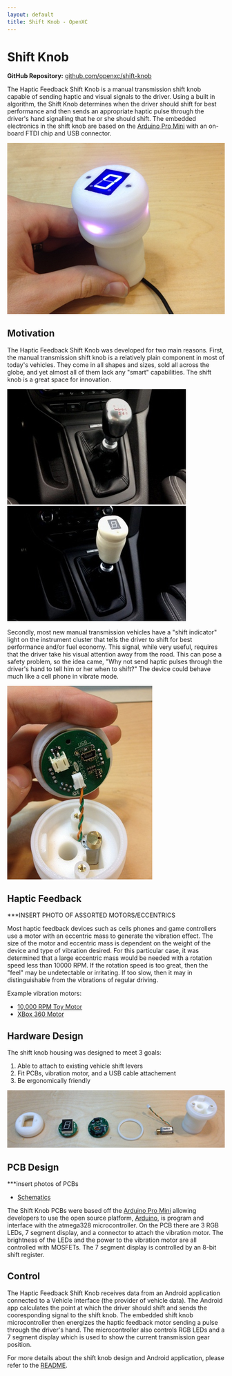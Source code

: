 ```yaml
---
layout: default
title: Shift Knob - OpenXC
---
```


<div class="page-header">
    <h1>Shift Knob</h1>
</div>

**GitHub Repository:** [github.com/openxc/shift-knob][github]

The Haptic Feedback Shift Knob is a manual transmission shift knob capable of 
sending haptic and visual signals to the driver. Using a built in algorithm, the 
Shift Knob determines when the driver should shift for best performance and then sends
an appropriate haptic pulse through the driver's hand signalling that he or she should shift.
The embedded electronics in the shift knob are based on the [Arduino Pro Mini] with an on-board
FTDI chip and USB connector.

![OpenXC Shift Knob](/projects/images/shift-knob/assembled_shift_knob.jpg)

<div class="page-header">
    <h2>Motivation</h2>
</div>

The Haptic Feedback Shift Knob was developed for two main reasons. First, the manual 
transmission shift knob is a relatively plain component in most of today's vehicles.
They come in all shapes and sizes, sold all across the globe, and yet almost all of them 
lack any "smart" capabilities. The shift knob is a great space for innovation.

![Focus ST Shift Knob](/projects/images/shift-knob/in_vehicle_2_small.jpg) ![Haptic Shift Knob](/projects/images/shift-knob/in_vehicle_1_small.jpg)

Secondly, most new manual transmission vehicles have a "shift indicator" light on the 
instrument cluster that tells the driver to shift for best performance and/or fuel economy.
This signal, while very useful, requires that the driver take his visual attention away from 
the road. This can pose a safety problem, so the idea came, "Why not send 
haptic pulses through the driver's hand to tell him or her when to shift?" The device 
could behave much like a cell phone in vibrate mode.

![Shift Knob Internals](/projects/images/shift-knob/shift_knob_internals.jpg)

<div class="page-header">
    <h2>Haptic Feedback</h2>
</div>

***INSERT PHOTO OF ASSORTED MOTORS/ECCENTRICS

Most haptic feedback devices such as cells phones and game controllers use a motor with an 
eccentric mass to generate the vibration effect. The size of the motor and eccentric mass is 
dependent on the weight of the device and type of vibration desired. For this particular case, it 
was determined that a large eccentric mass would be needed with a rotation speed less than 
10000 RPM. If the rotation speed is too great, then the "feel" may be undetectable or irritating.
If too slow, then it may in distinguishable from the vibrations of regular driving.

Example vibration motors:

* [10,000 RPM Toy Motor](http://www.amazon.com/0-04A-10000RPM-Vibrator-Vibration-Motor/dp/B005G0NQEG/)
* [XBox 360 Motor](http://www.instructables.com/id/How-To-Disassemble-an-Xbox-360-Wireless-Controller/step15/Remove-The-Rumble-Packs/)

<div class="page-header">
    <h2>Hardware Design</h2>
</div>

The shift knob housing was designed to meet 3 goals:

1. Able to attach to existing vehicle shift levers
1. Fit PCBs, vibration motor, and a USB cable attachement
1. Be ergonomically friendly

![Breakdown of Shift Knob](/projects/images/shift-knob/breakdown_of_shift_knob.jpg)

<div class="page-header">
    <h2>PCB Design</h2>
</div>

***insert photos of PCBs

* [Schematics]

The Shift Knob PCBs were based off the [Arduino Pro Mini] allowing developers to use the open
source platform, [Arduino], is program and interface with the atmega328 microcontroller. On the PCB
there are 3 RGB LEDs, 7 segment display, and a connector to attach the vibration motor. The 
brightness of the LEDs and the power to the vibration motor are all controlled with MOSFETs. The
7 segment display is controlled by an 8-bit shift register. 

<div class="page-header">
    <h2>Control</h2>
</div>

The Haptic Feedback Shift Knob receives data from an Android application connected to a Vehicle 
Interface (the provider of vehicle data). The Android app calculates the point at which the driver 
should shift and sends the cooresponding signal to the shift knob. The embedded shift knob 
microcontroller then energizes the haptic feedback motor sending a pulse through the driver's
hand. The microcontroller also controls RGB LEDs and a 7 segment display which is used to show
the current transmission gear position.

For more details about the shift knob design and Android application, please refer to the [README].

[README]: https://github.com/openxc/shift-knob/blob/master/README.mkd
[github]: https://github.com/openxc/shift-knob
[Arduino Pro Mini]: http://arduino.cc/en/Main/ArduinoBoardProMini
[Schematics]: https://github.com/openxc/shift-knob/tree/master/schematics
[Arduino]: http://www.arduino.cc

